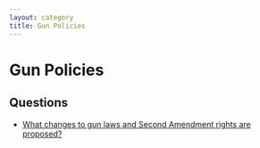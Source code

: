 ```yaml
---
layout: category
title: Gun Policies
---
```


# Gun Policies

## Questions

- [What changes to gun laws and Second Amendment rights are proposed?](/questions/016-gun-laws-second-amendment-rights.html)
